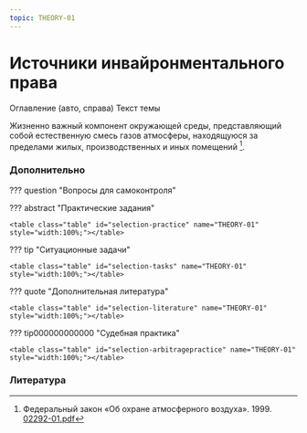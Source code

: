 ```yaml
---
topic: THEORY-01
---
```


# Источники инвайронментального права

Оглавление (авто, справа)
Текст темы

Жизненно важный компонент окружающей среды, представляющий собой естественную смесь газов атмосферы, находящуюся за пределами жилых, производственных и иных помещений [^02292].


 











### Дополнительно

??? question "Вопросы для самоконтроля"

     

??? abstract "Практические задания"

    <table class="table" id="selection-practice" name="THEORY-01" style="width:100%;"></table>

??? tip "Ситуационные задачи"

    <table class="table" id="selection-tasks" name="THEORY-01" style="width:100%;"></table>

??? quote "Дополнительная литература"

    <table class="table" id="selection-literature" name="THEORY-01" style="width:100%;"></table>
	
??? tip000000000000 "Судебная практика"

    <table class="table" id="selection-arbitragepractice" name="THEORY-01" style="width:100%;"></table>


### Литература

[^02292]: Федеральный закон «Об охране атмосферного воздуха». 1999. [02292-01.pdf](https://education.kurashev.com/environmental/Библиотека/index.html#02292)

[^??02221]: Розенберг Г.С. Я никогда не был эко-уродом. 2014. [02221-01.pdf](https://education.kurashev.com/environmental-data/files-literature/02221-01.pdf)